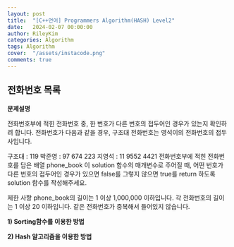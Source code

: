 ```yaml
---
layout: post
title:  "[C++언어] Programmers Algorithm(HASH) Level2"
date:   2024-02-07 00:00:00
author: RileyKim
categories: Algorithm
tags: Algorithm
cover:  "/assets/instacode.png"
comments: true
---
```




## 전화번호 목록

**문제설명**

전화번호부에 적힌 전화번호 중, 한 번호가 다른 번호의 접두어인 경우가 있는지 확인하려 합니다.
전화번호가 다음과 같을 경우, 구조대 전화번호는 영석이의 전화번호의 접두사입니다.

구조대 : 119
박준영 : 97 674 223
지영석 : 11 9552 4421
전화번호부에 적힌 전화번호를 담은 배열 phone_book 이 solution 함수의 매개변수로 주어질 때, 어떤 번호가 다른 번호의 접두어인 경우가 있으면 false를 그렇지 않으면 true를 return 하도록 solution 함수를 작성해주세요.

제한 사항
phone_book의 길이는 1 이상 1,000,000 이하입니다.
각 전화번호의 길이는 1 이상 20 이하입니다.
같은 전화번호가 중복해서 들어있지 않습니다.



**1) Sorting함수를 이용한 방법**

<script src="https://gist.github.com/RileyKim/351eb3803caa00e87bae99333c012e0f.js"></script>



**2) Hash 알고리즘을 이용한 방법**

<script src="https://gist.github.com/RileyKim/b4f21e42a1a85a6ebcd54ec5efd43f02.js"></script>